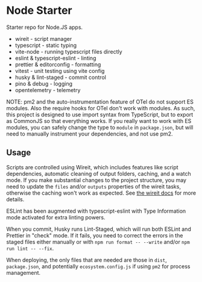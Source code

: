 # Node Starter

Starter repo for Node.JS apps.

- wireit - script manager
- typescript - static typing
- vite-node - running typescript files directly
- eslint & typescript-eslint - linting
- prettier & editorconfig - formatting
- vitest - unit testing using vite config
- husky & lint-staged - commit control
- pino & debug - logging
- opentelemetry - telemetry

NOTE: pm2 and the auto-instrumentation feature of OTel do not support ES modules. Also the require hooks for OTel don't work with modules. As such, this project is designed to use import syntax from TypeScript, but to export as CommonJS so that everything works. If you really want to work with ES modules, you can safely change the type to `module` in `package.json`, but will need to manually instrument your dependencies, and not use pm2.

## Usage

Scripts are controlled using Wireit, which includes features like script dependencies, automatic cleaning of output folders, caching, and a watch mode. If you make substantial changes to the project structure, you may need to update the `files` and/or `outputs` properties of the wireit tasks, otherwise the caching won't work as expected. See [the wireit docs](https://github.com/google/wireit/blob/main/README.md) for more details.

ESLint has been augmented with typescript-eslint with Type Information mode activated for extra linting powers.

When you commit, Husky runs Lint-Staged, which will run both ESLint and Prettier in "check" mode. If it fails, you need to correct the errors in the staged files either manually or with `npm run format -- --write` and/or `npm run lint -- --fix`.

When deploying, the only files that are needed are those in `dist`, `package.json`, and potentially `ecosystem.config.js` if using `pm2` for process management.
